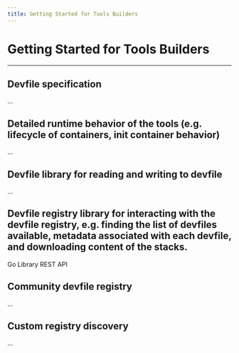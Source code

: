 ```yaml
---
title: Getting Started for Tools Builders
---
```


# Getting Started for Tools Builders

---

## **Devfile specification**

...

## **Detailed runtime behavior of the tools (e.g. lifecycle of containers, init container behavior)**

...

## **Devfile library for reading and writing to devfile**

...

## **Devfile registry library for interacting with the devfile registry, e.g. finding the list of devfiles available, metadata associated with each devfile, and downloading content of the stacks.**

Go Library REST API

## **Community devfile registry**

...

## **Custom registry discovery**

...
